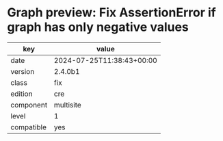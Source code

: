 [//]: # (werk v2)
# Graph preview: Fix AssertionError if graph has only negative values

key        | value
---------- | ---
date       | 2024-07-25T11:38:43+00:00
version    | 2.4.0b1
class      | fix
edition    | cre
component  | multisite
level      | 1
compatible | yes


